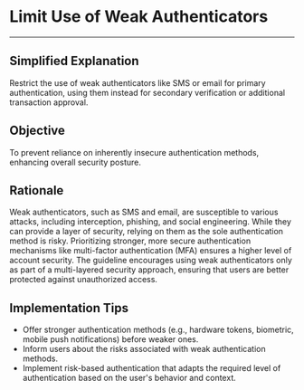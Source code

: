 # Limit Use of Weak Authenticators

---

## Simplified Explanation

Restrict the use of weak authenticators like SMS or email for primary authentication, using them instead for secondary verification or additional transaction approval.

## Objective

To prevent reliance on inherently insecure authentication methods, enhancing overall security posture.

## Rationale

Weak authenticators, such as SMS and email, are susceptible to various attacks, including interception, phishing, and social engineering. While they can provide a layer of security, relying on them as the sole authentication method is risky. Prioritizing stronger, more secure authentication mechanisms like multi-factor authentication (MFA) ensures a higher level of account security. The guideline encourages using weak authenticators only as part of a multi-layered security approach, ensuring that users are better protected against unauthorized access.

## Implementation Tips

- Offer stronger authentication methods (e.g., hardware tokens, biometric, mobile push notifications) before weaker ones.
- Inform users about the risks associated with weak authentication methods.
- Implement risk-based authentication that adapts the required level of authentication based on the user's behavior and context.

